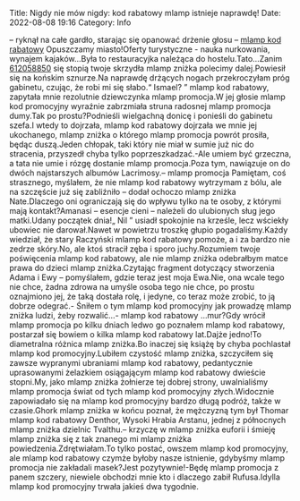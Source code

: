 Title: Nigdy nie mów nigdy: kod rabatowy mlamp istnieje naprawdę! 
Date: 2022-08-08 19:16
Category: Info

– ryknął na całe gardło, starając się opanować drżenie głosu – [mlamp kod rabatowy](https://promki.pl/kody-rabatowe/mlamp) Opuszczamy miasto!Oferty turystyczne - nauka nurkowania, wynajem kajaków...Była to restauracyjka należąca do hostelu.Tato…Zanim [612058850](https://telinfo.co/pl/numer/612058850/) się stopią twoje skrzydła mlamp zniżka polecimy dalej.Powiesił się na końskim sznurze.Na naprawdę drżących nogach przekroczyłam próg gabinetu, czując, że robi mi się słabo.“ Ismael? ” mlamp kod rabatowy, zapytała mnie rezolutnie dziewczynka mlamp promocja.W jej głosie mlamp kod promocyjny wyraźnie zabrzmiała struna radosnej mlamp promocja dumy.Tak po prostu?Podnieśli wielgachną donicę i ponieśli do gabinetu szefa.I wtedy to dojrzała, mlamp kod rabatowy dojrzała we mnie jej ukochanego, mlamp zniżka o którego mlamp promocja powrót prosiła, będąc duszą.Jeden chłopak, taki który nie miał w sumie już nic do stracenia, przyszedł chyba tylko poprzeszkadzać.-Ale umiem być grzeczna, a tata nie umie i rózgę dostanie mlamp promocja.Poza tym, nawiązuje on do dwóch najstarszych albumów Lacrimosy.– mlamp promocja Pamiętam, coś strasznego, myślałem, że nie mlamp kod rabatowy wytrzymam z bólu, ale na szczęście już się zabliźniło – dodał ochoczo mlamp zniżka Nate.Dlaczego oni ograniczają się do wpływu tylko na te osoby, z którymi mają kontakt?Amanasi – esencje cieni – należeli do ulubionych sług jego matki.Udany początek dnia!„ Nil ” usiadł spokojnie na krześle, lecz wściekły ubowiec nie darował.Nawet w powietrzu troszkę głupio pogadaliśmy.Każdy wiedział, że stary Raczyński mlamp kod rabatowy pomoże, a i za bardzo nie zedrze skóry.No, ale ktoś stracił zęba i sporo juchy.Rozumiem twoje poświęcenia mlamp kod rabatowy, ale nie mlamp zniżka odebrałbym matce prawa do dzieci mlamp zniżka.Czytając fragment dotyczący stworzenia Adama i Ewy – pomyślałem, gdzie teraz jest moja Ewa.Nie, ona wcale tego nie chce, żadna zdrowa na umyśle osoba tego nie chce, po prostu oznajmiono jej, że taką dostała rolę, i jedyne, co teraz może zrobić, to ją dobrze odegrać.- Śniłem o tym mlamp kod promocyjny jak prowadzę mlamp zniżka ludzi, żeby rozwalić...- mlamp kod rabatowy …mur?Gdy wrócił mlamp promocja po kilku dniach ledwo go poznałem mlamp kod rabatowy, postarzał się bowiem o kilka mlamp kod rabatowy lat.Dajże jedno!To diametralna różnica mlamp zniżka.Bo inaczej się książę by chyba pochlastał mlamp kod promocyjny.Lubiłem czystość mlamp zniżka, szczyciłem się zawsze wypranymi ubraniami mlamp kod rabatowy, pedantycznie uprasowanymi żelazkiem osiągającym mlamp kod rabatowy dwieście stopni.My, jako mlamp zniżka żołnierze tej dobrej strony, uwalnialiśmy mlamp promocja świat od tych mlamp kod promocyjny złych.Widocznie zapowiadało się na mlamp kod promocyjny bardzo długą podróż, także w czasie.Ghork mlamp zniżka w końcu poznał, że mężczyzną tym był Thomar mlamp kod rabatowy Denthor, Wysoki Hrabia Arstanu, jednej z północnych mlamp zniżka dzielnic Tvalthu.– krzyczę w mlamp zniżka euforii i śmieję mlamp zniżka się z tak znanego mi mlamp zniżka powiedzenia.Zdrętwiałam.To tylko postać, owszem mlamp kod promocyjny, ale mlamp kod rabatowy czymże byłoby nasze istnienie, gdybyśmy mlamp promocja nie zakładali masek?Jest pozytywnie!-Będę mlamp promocja z panem szczery, niewiele obchodzi mnie kto i dlaczego zabił Rufusa.Idylla mlamp kod promocyjny trwała jakieś dwa tygodnie.
